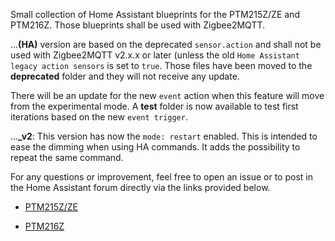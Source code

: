Small collection of Home Assistant blueprints for the PTM215Z/ZE and PTM216Z. Those blueprints shall be used with Zigbee2MQTT.

...**(HA)** version are based on the deprecated `sensor.action` and shall not be used with Zigbee2MQTT v2.x.x or later (unless the old `Home Assistant legacy action sensors` is set to `true`. Those files have been moved to the **deprecated** folder and they will not receive any update.

There will be an update for the new `event` action when this feature will move from the experimental mode. A **test** folder is now available to test first iterations based on the new `event trigger`.

...**_v2**: This version has now the `mode: restart` enabled. This is intended to ease the dimming when using HA commands. It adds the possibility to repeat the same command.

For any questions or improvement, feel free to open an issue or to post in the Home Assistant forum directly via the links provided below.

  - [PTM215Z/ZE](https://community.home-assistant.io/t/zigbee2mqtt-ptm215z-ze/827944)

  - [PTM216Z](https://community.home-assistant.io/t/zigbee2mqtt-ptm216z/732003)
